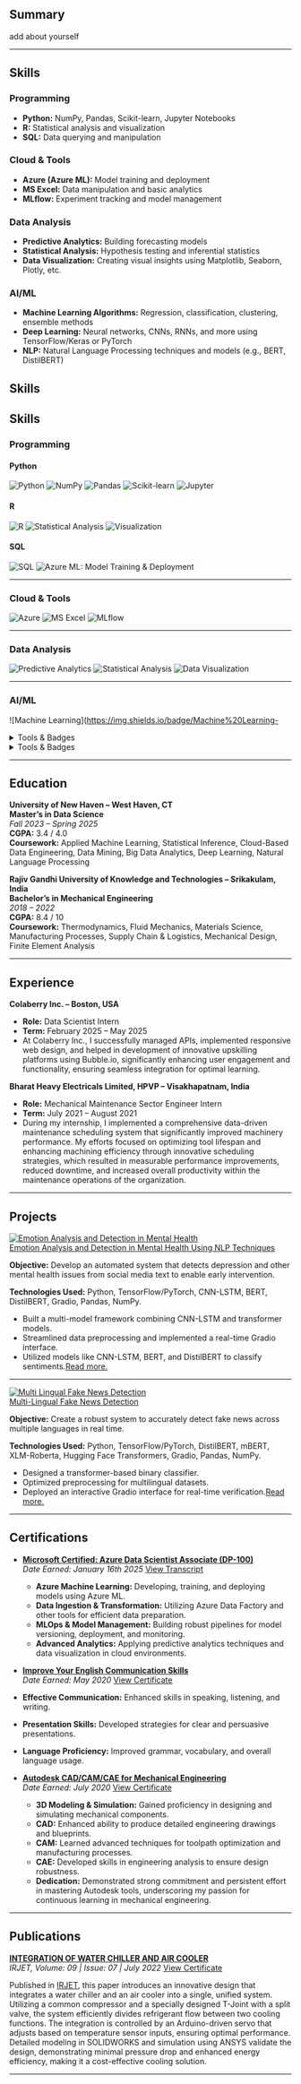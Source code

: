 


## Summary
add about yourself

---

## Skills

### Programming
- **Python:** NumPy, Pandas, Scikit-learn, Jupyter Notebooks  
- **R:** Statistical analysis and visualization  
- **SQL:** Data querying and manipulation

### Cloud & Tools
- **Azure (Azure ML):** Model training and deployment  
- **MS Excel:** Data manipulation and basic analytics  
- **MLflow:** Experiment tracking and model management

### Data Analysis
- **Predictive Analytics:** Building forecasting models  
- **Statistical Analysis:** Hypothesis testing and inferential statistics  
- **Data Visualization:** Creating visual insights using Matplotlib, Seaborn, Plotly, etc.

### AI/ML
- **Machine Learning Algorithms:** Regression, classification, clustering, ensemble methods  
- **Deep Learning:** Neural networks, CNNs, RNNs, and more using TensorFlow/Keras or PyTorch  
- **NLP:** Natural Language Processing techniques and models (e.g., BERT, DistilBERT)

## Skills

## Skills

### Programming

#### Python
![Python](https://img.shields.io/badge/Python-3670A0?style=for-the-badge&logo=python&logoColor=ffdd54)
![NumPy](https://img.shields.io/badge/NumPy-013243?style=for-the-badge&logo=numpy&logoColor=white)
![Pandas](https://img.shields.io/badge/Pandas-150458?style=for-the-badge&logo=pandas&logoColor=white)
![Scikit-learn](https://img.shields.io/badge/Scikit--learn-F7931E?style=for-the-badge&logo=scikit-learn&logoColor=white)
![Jupyter](https://img.shields.io/badge/Jupyter-FF6600?style=for-the-badge&logo=jupyter&logoColor=white)

#### R
![R](https://img.shields.io/badge/R-276DC3?style=for-the-badge&logo=r&logoColor=white)
![Statistical Analysis](https://img.shields.io/badge/Statistical%20Analysis-5851DB?style=for-the-badge)
![Visualization](https://img.shields.io/badge/Visualization-F44336?style=for-the-badge)

#### SQL
![SQL](https://img.shields.io/badge/SQL-4479A1?style=for-the-badge&logo=mysql&logoColor=white)
![Azure ML: Model Training & Deployment](https://img.shields.io/badge/Azure%20ML-Model%20training%20%26%20deployment-0072C6?style=for-the-badge&logo=microsoftazure&logoColor=white)


---

### Cloud & Tools

![Azure](https://img.shields.io/badge/Azure-0072C6?style=for-the-badge&logo=microsoftazure&logoColor=white)
![MS Excel](https://img.shields.io/badge/Excel-217346?style=for-the-badge&logo=microsoftexcel&logoColor=white)
![MLflow](https://img.shields.io/badge/MLflow-05C4EE?style=for-the-badge)

---

### Data Analysis

![Predictive Analytics](https://img.shields.io/badge/Predictive%20Analytics-FF9900?style=for-the-badge)
![Statistical Analysis](https://img.shields.io/badge/Statistical%20Analysis-5851DB?style=for-the-badge)
![Data Visualization](https://img.shields.io/badge/Data%20Visualization-F44336?style=for-the-badge)

---

### AI/ML

![Machine Learning](https://img.shields.io/badge/Machine%20Learning-




<details markdown="1">
<summary>Tools & Badges</summary>

![Python](https://img.shields.io/badge/Python-3670A0?style=for-the-badge&logo=python&logoColor=ffdd54)
![R](https://img.shields.io/badge/R-276DC3?style=for-the-badge&logo=r&logoColor=white)
![Azure](https://img.shields.io/badge/Azure-0072C6?style=for-the-badge&logo=microsoftazure&logoColor=white)
![SQL](https://img.shields.io/badge/SQL-4479A1?style=for-the-badge&logo=mysql&logoColor=white)
</details>

<details markdown="1">
<summary>Tools & Badges</summary>

**Programming Languages & Tools:**  

<details markdown="1">
<summary>Python</summary>
![Python](https://img.shields.io/badge/Python-3670A0?style=for-the-badge&logo=python&logoColor=ffdd54)  
*Used for data analysis, scripting, and building machine learning models.*
</details>

<details markdown="1">
<summary>R</summary>
![R](https://img.shields.io/badge/R-276DC3?style=for-the-badge&logo=r&logoColor=white)  
*Excellent for statistical analysis and data visualization.*
</details>

![SQL](https://img.shields.io/badge/SQL-4479A1?style=for-the-badge&logo=mysql&logoColor=white)

**Cloud & Tools:**  

<details markdown="1">
<summary>Azure</summary>
![Azure](https://img.shields.io/badge/Azure-0072C6?style=for-the-badge&logo=microsoftazure&logoColor=white)  
*Azure ML for model training and deployment.*
</details>

</details>


---

## Education

**University of New Haven – West Haven, CT**<br>
**Master’s in Data Science**  
*Fall 2023 – Spring 2025*  
**CGPA:** 3.4 / 4.0<br>
**Coursework:** Applied Machine Learning, Statistical Inference, Cloud-Based Data Engineering, Data Mining, Big Data Analytics, Deep Learning, Natural Language Processing


**Rajiv Gandhi University of Knowledge and Technologies – Srikakulam, India**<br>
**Bachelor’s in Mechanical Engineering**  
*2018 – 2022*  
**CGPA:** 8.4 / 10<br>
**Coursework:** Thermodynamics, Fluid Mechanics, Materials Science, Manufacturing Processes, Supply Chain & Logistics, Mechanical Design, Finite Element Analysis

---
## Experience

**Colaberry Inc. – Boston, USA**<br>
- **Role:** Data Scientist Intern  
- **Term:** February 2025 – May 2025   
- At Colaberry Inc., I successfully managed APIs, implemented responsive web design, and helped in development of innovative upskilling platforms using Bubble.io, significantly enhancing user engagement and functionality, ensuring seamless integration for optimal learning.

**Bharat Heavy Electricals Limited, HPVP – Visakhapatnam, India**<br>
- **Role:** Mechanical Maintenance Sector Engineer Intern  
- **Term:** July 2021 – August 2021
- During my internship, I implemented a comprehensive data-driven maintenance scheduling system that significantly improved machinery performance. My efforts focused on optimizing tool lifespan and enhancing machining efficiency through innovative scheduling strategies, which resulted in measurable performance improvements, reduced downtime, and increased overall productivity within the maintenance operations of the organization.

---

## Projects 
 
<div class="project-card">
  <!-- Clickable Thumbnail -->
  <a href="{{ '/each-project/emotion-analysis-and-detection-in-mental-health-using-nlp-techniques/' | relative_url }}">
    <img 
      class="project-thumbnail"
      src="{{ '/assets/NLP.jpeg' | relative_url }}"
      alt="Emotion Analysis and Detection in Mental Health"
    />
  </a>

  <!-- Project Details -->
  <div class="project-details">
    <!-- Clickable Title -->
    <a 
      class="project-title"
      href="{{ '/each-project/emotion-analysis-and-detection-in-mental-health-using-nlp-techniques/' | relative_url }}"
    >
      Emotion Analysis and Detection in Mental Health Using NLP Techniques
    </a>
    <p><strong>Objective:</strong> Develop an automated system that detects depression and other mental health issues from social media text to enable early intervention.</p>
    <p><strong>Technologies Used:</strong> Python, TensorFlow/PyTorch, CNN-LSTM, BERT, DistilBERT, Gradio, Pandas, NumPy.</p>
    <ul>
      <li>Built a multi-model framework combining CNN-LSTM and transformer models.</li>
      <li>Streamlined data preprocessing and implemented a real-time Gradio interface.</li>
      <li>Utilized models like CNN-LSTM, BERT, and DistilBERT to classify sentiments.<a href="{{ '/each-project/emotion-analysis-and-detection-in-mental-health-using-nlp-techniques/' | relative_url }}">Read more.</a></li>
    </ul>
  </div>
</div>

---
<div class="project-card">
  <!-- Clickable Thumbnail -->
  <a class="project-link" href="{{ '/each-project/Multi-Lingual-Fake-News-Detection.html' | relative_url }}">
    <img class="project-thumbnail" src="{{ '/assets/Fake-news-detection.png' | relative_url }}" alt="Multi Lingual Fake News Detection">
  </a>

  <!-- Project Details -->
  <div class="project-details">
    <!-- Clickable Title -->
    <a class="project-link project-title" href="{{ '/each-project/Multi-Lingual-Fake-News-Detection.html' | relative_url }}">
      Multi-Lingual Fake News Detection
    </a>
    <p><strong>Objective:</strong> Create a robust system to accurately detect fake news across multiple languages in real time.</p>
    <p><strong>Technologies Used:</strong> Python, TensorFlow/PyTorch, DistilBERT, mBERT, XLM-Roberta, Hugging Face Transformers, Gradio, Pandas, NumPy.</p>
    <ul>
      <li>Designed a transformer-based binary classifier.</li>
      <li>Optimized preprocessing for multilingual datasets.</li>
      <li>Deployed an interactive Gradio interface for real-time verification.<a href="{{ '/each-project/Multi-Lingual-Fake-News-Detection.html' | relative_url }}">Read more.</a></li>
    </ul>
  </div>
</div>

----
## Certifications

- [**Microsoft Certified: Azure Data Scientist Associate (DP-100)**](assets/DP-100-Certificate.pdf)<br>
  *Date Earned: January 16th 2025*  [View Transcript](assets/DP-100-Transcript.pdf)
  - **Azure Machine Learning:** Developing, training, and deploying models using Azure ML.
  - **Data Ingestion & Transformation:** Utilizing Azure Data Factory and other tools for efficient data preparation.
  - **MLOps & Model Management:** Building robust pipelines for model versioning, deployment, and monitoring.
  - **Advanced Analytics:** Applying predictive analytics techniques and data visualization in cloud environments.
 
 - [**Improve Your English Communication Skills**](https://www.coursera.org/account/accomplishments/specialization/2K8EBU7QU3M6)<br>
  *Date Earned: May 2020*  [View Certificate](assets/Coursera-Communication.pdf)
  - **Effective Communication:** Enhanced skills in speaking, listening, and writing.
  - **Presentation Skills:** Developed strategies for clear and persuasive presentations.
  - **Language Proficiency:** Improved grammar, vocabulary, and overall language usage.

- [**Autodesk CAD/CAM/CAE for Mechanical Engineering**](https://coursera.org/verify/specialization/JWBRCATX4CPZ)<br>
  *Date Earned: July 2020*  [View Certificate](assets/Coursera-AutoDesk.pdf)
  - **3D Modeling & Simulation:** Gained proficiency in designing and simulating mechanical components.
  - **CAD:** Enhanced ability to produce detailed engineering drawings and blueprints.
  - **CAM:** Learned advanced techniques for toolpath optimization and manufacturing processes.
  - **CAE:** Developed skills in engineering analysis to ensure design robustness.
  - **Dedication:** Demonstrated strong commitment and persistent effort in mastering Autodesk tools, underscoring my passion for continuous learning in mechanical engineering.

---

## Publications

[**INTEGRATION OF WATER CHILLER AND AIR COOLER**](https://www.irjet.net/archives/V9/i7/IRJET-V9I7250.pdf)<br>
*IRJET, Volume: 09 | Issue: 07 | July 2022*  [View Certificate](assets/IRJET-Ganga-Vamsik.jpg)

Published in [IRJET](https://www.irjet.net/), this paper introduces an innovative design that integrates a water chiller and an air cooler into a single, unified system. Utilizing a common compressor and a specially designed T-Joint with a split valve, the system efficiently divides refrigerant flow between two cooling functions. The integration is controlled by an Arduino-driven servo that adjusts based on temperature sensor inputs, ensuring optimal performance. Detailed modeling in SOLIDWORKS and simulation using ANSYS validate the design, demonstrating minimal pressure drop and enhanced energy efficiency, making it a cost-effective cooling solution.


---



